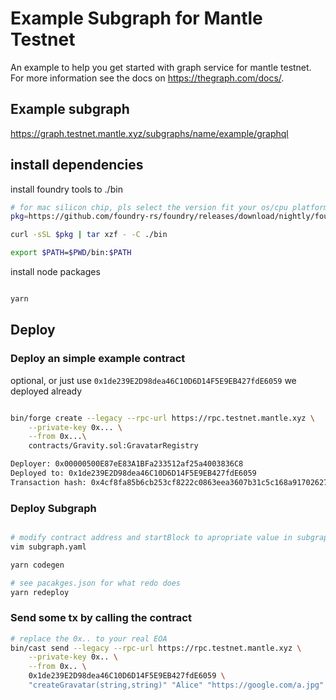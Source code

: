 # Example Subgraph for Mantle Testnet

An example to help you get started with graph service for mantle testnet. 
For more information see the docs on https://thegraph.com/docs/.

## Example subgraph 

https://graph.testnet.mantle.xyz/subgraphs/name/example/graphql

## install dependencies

install foundry tools to ./bin

```bash
# for mac silicon chip, pls select the version fit your os/cpu platform
pkg=https://github.com/foundry-rs/foundry/releases/download/nightly/foundry_nightly_darwin_arm64.tar.gz

curl -sSL $pkg | tar xzf - -C ./bin

export $PATH=$PWD/bin:$PATH
```

install node packages

```bash

yarn

```

## Deploy

### Deploy an simple example contract

optional, or just use `0x1de239E2D98dea46C10D6D14F5E9EB427fdE6059` we deployed already

```bash

bin/forge create --legacy --rpc-url https://rpc.testnet.mantle.xyz \
    --private-key 0x... \
    --from 0x...\
    contracts/Gravity.sol:GravatarRegistry

Deployer: 0x00000500E87eE83A1BFa233512af25a4003836C8
Deployed to: 0x1de239E2D98dea46C10D6D14F5E9EB427fdE6059
Transaction hash: 0x4cf8fa85b6cb253cf8222c0863eea3607b31c5c168a9170262723077d674eb22

```

### Deploy Subgraph


```bash

# modify contract address and startBlock to apropriate value in subgraph.yaml 
vim subgraph.yaml

yarn codegen

# see pacakges.json for what redo does
yarn redeploy

```

### Send some tx by calling the contract

```bash
# replace the 0x.. to your real EOA
bin/cast send --legacy --rpc-url https://rpc.testnet.mantle.xyz \
    --private-key 0x.. \
    --from 0x.. \
    0x1de239E2D98dea46C10D6D14F5E9EB427fdE6059 \
    "createGravatar(string,string)" "Alice" "https://google.com/a.jpg"

```